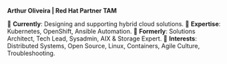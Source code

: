 **Arthur Oliveira | Red Hat Partner TAM**

🔹 **Currently**: Designing and supporting hybrid cloud solutions.
🔹 **Expertise**: Kubernetes, OpenShift, Ansible Automation.
🔹 **Formerly**: Solutions Architect, Tech Lead, Sysadmin, AIX & Storage Expert.
🔹 **Interests**: Distributed Systems, Open Source, Linux, Containers, Agile Culture, Troubleshooting.

<!---
arthur-r-oliveira/arthur-r-oliveira is a ✨ special ✨ repository because its `README.md` (this file) appears on your GitHub profile.
You can click the Preview link to take a look at your changes.
--->
